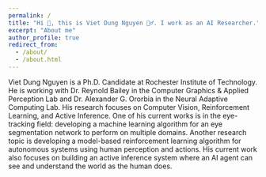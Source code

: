 ```yaml
---
permalink: /
title: "Hi 👋, this is Viet Dung Nguyen 🙆‍♂️. I work as an AI Researcher."
excerpt: "About me"
author_profile: true
redirect_from: 
  - /about/
  - /about.html
---
```


Viet Dung Nguyen is a Ph.D. Candidate at Rochester Institute of Technology. He is working with Dr. Reynold Bailey in the Computer Graphics & Applied Perception Lab and Dr. Alexander G. Ororbia in the Neural Adaptive Computing Lab. His research focuses on Computer Vision, Reinforcement Learning, and Active Inference. One of his current works is in the eye-tracking field: developing a machine learning algorithm for an eye segmentation network to perform on multiple domains. Another research topic is developing a model-based reinforcement learning algorithm for autonomous systems using human perception and actions. His current work also focuses on building an active inference system where an AI agent can see and understand the world as the human does.